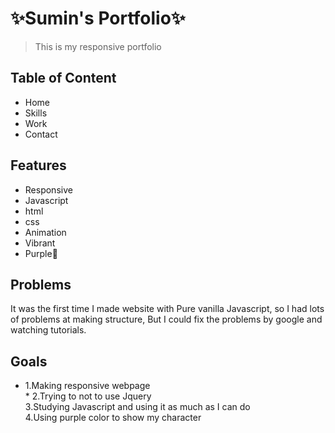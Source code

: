  #  ✨Sumin's Portfolio✨
>This is my responsive portfolio 


## Table of Content 
* Home
* Skills 
* Work 
* Contact 

## Features 
* Responsive 
* Javascript
* html 
* css
* Animation 
* Vibrant 
* Purple💜 

## Problems 
It was the first time I made website with Pure vanilla Javascript, so I had lots of problems at making structure, But I could fix the problems by google and watching tutorials. 

## Goals 
* 1.Making responsive webpage <br> *
2.Trying to not to use Jquery <br>
3.Studying Javascript and using it as much as I can do <br>
4.Using purple color to show my character <br>
